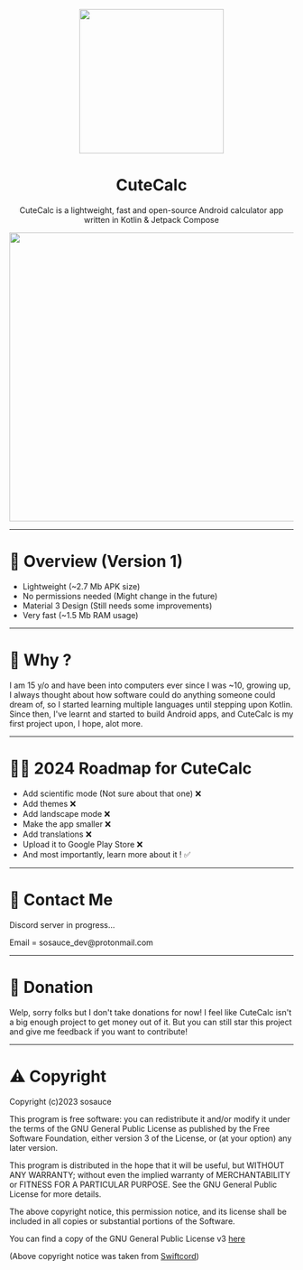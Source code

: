 <p align=center><image src="https://raw.githubusercontent.com/sosauce/CuteCalc/main/app/src/main/res/mipmap-xhdpi/icon.png" height="256" /></p>
<h1 align="center">CuteCalc</h1>
<p align="center">CuteCalc is a lightweight, fast and open-source Android calculator app written in Kotlin & Jetpack Compose</p>
<p align=center><image src="https://raw.githubusercontent.com/sosauce/CuteCalc/main/app/src/main/res/images/screen1.jpg" height="512" /></p>

---
<h1>👀 Overview (Version 1)</h1>

- Lightweight (~2.7 Mb APK size)
- No permissions needed (Might change in the future)
- Material 3 Design (Still needs some improvements)
- Very fast (~1.5 Mb RAM usage)

---
<h1>🤔 Why ?</h1>

<p>I am 15 y/o and have been into computers ever since I was ~10, growing up, I always thought about how software could do anything someone could dream of, so I started learning multiple languages until stepping upon Kotlin. Since then, I've learnt and started to build Android apps, and CuteCalc is my first project upon, I hope, alot more. </p>

---
<h1>🏃‍♂️ 2024 Roadmap for CuteCalc</h1>

- Add scientific mode (Not sure about that one) ❌
- Add themes ❌
- Add landscape mode ❌
- Make the app smaller ❌
- Add translations ❌
- Upload it to Google Play Store ❌
- And most importantly, learn more about it ! ✅

---
<h1>💬 Contact Me</h1>
<p>Discord server in progress...</p>
<p>Email = sosauce_dev@protonmail.com</p>

---
<h1>🤑 Donation</h1>

<p>Welp, sorry folks but I don't take donations for now! I feel like CuteCalc isn't a big enough project to get money out of it. But you can still star this project and give me feedback if you want to contribute!</p>

---
<h1>⚠️ Copyright</h1>

<p>Copyright (c)2023 sosauce

This program is free software: you can redistribute it and/or modify
it under the terms of the GNU General Public License as published by
the Free Software Foundation, either version 3 of the License, or
(at your option) any later version.

This program is distributed in the hope that it will be useful,
but WITHOUT ANY WARRANTY; without even the implied warranty of
MERCHANTABILITY or FITNESS FOR A PARTICULAR PURPOSE. See the
GNU General Public License for more details.

The above copyright notice, this permission notice, and its license shall be included in all copies or substantial portions of the Software.

You can find a copy of the GNU General Public License v3 [here](https://www.gnu.org/licenses/)

(Above copyright notice was taken from [Swiftcord](https://github.com/SwiftcordApp/Swiftcord/blob/main/README.md))</p>

